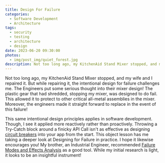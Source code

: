 ```yaml
---
title: Design For Failure
categories:
  - Software Development
  - Architecture
tags:
  - security
  - testing
  - architecture
  - design
date: 2023-06-20 09:30:00
photos: 
  - img/post_img/quiet_forest.jpg
description: Not too long ago, my KitchenAid Stand Mixer stopped, and my wife and I repaired it. But while repairing it, the intentional design for failure challenges me. 
---
```

Not too long ago, my KitchenAid Stand Mixer stopped, and my wife and I repaired it. But while repairing it, the intentional design for failure challenges me. The Engineers put some serious thought into their mixer design! The plastic gear that had shredded, stopping my mixer, was designed to do fail. This allowed it to protect to other critical all-metal assemblies in the mixer. Moreover, the engineers made it straight forward to replace in the event of this failure!

This same intentional design principles applies in software development. Though, I see it applied more reactively rather than proactively. Throwing a Try-Catch block around a finicky API Call isn't as effective as designing [circuit breakers](https://martinfowler.com/bliki/CircuitBreaker.html) into your app from the start. This object lesson has me taking a deeper look at Designing for Failure in practice. I hope it likewise encourages you! My brother, an Industrial Engineer, recommended [Failure Modes and Effects Analysis](https://en.wikipedia.org/wiki/Failure_mode_and_effects_analysis) as a good tool. While my initial research is light, it looks to be an insightful instrument!
 